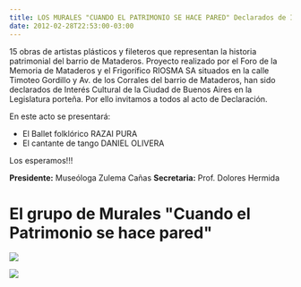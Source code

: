 ```yaml
---
title: LOS MURALES "CUANDO EL PATRIMONIO SE HACE PARED" Declarados de Interés Cultural de la Ciudad Autónoma de Buenos Aires
date: 2012-02-28T22:53:00-03:00
---
```


15 obras de artistas plásticos y fileteros que representan la historia patrimonial del barrio de Mataderos. Proyecto realizado por el Foro de la Memoria de Mataderos y el Frigorífico RIOSMA SA situados en la calle Timoteo Gordillo y Av. de los Corrales del barrio de Mataderos, han sido declarados de Interés Cultural de la Ciudad de Buenos Aires en la Legislatura porteña. Por ello invitamos a todos al acto de Declaración.

En este acto se presentará:
- El Ballet folklórico RAZAI PURA
- El cantante de tango DANIEL OLIVERA

Los esperamos!!!

**Presidente:** Museóloga Zulema Cañas
**Secretaria:** Prof. Dolores Hermida



# El grupo de Murales "Cuando el Patrimonio se hace pared"

[![](https://blogger.googleusercontent.com/img/b/R29vZ2xl/AVvXsEhF304ypxWlYz5QOxj-rXFhHuroKNvJtgZZkV4RSy1Y9yCB4zbp_8olAi8VF4r7NFKzQ2xtX9yh0u0RjvgYdeOsPna3dwzTe-9hz_xNKQ1q-g2osc1BqS-6BdJ7pZqVw3LZd-HqeBwxdhw_/s320/kajsdas+007.jpg)](https://blogger.googleusercontent.com/img/b/R29vZ2xl/AVvXsEhF304ypxWlYz5QOxj-rXFhHuroKNvJtgZZkV4RSy1Y9yCB4zbp_8olAi8VF4r7NFKzQ2xtX9yh0u0RjvgYdeOsPna3dwzTe-9hz_xNKQ1q-g2osc1BqS-6BdJ7pZqVw3LZd-HqeBwxdhw_/s1600/kajsdas+007.jpg)


[![](https://blogger.googleusercontent.com/img/b/R29vZ2xl/AVvXsEj2CjlJhDSUG-OrGDuuA0vj8jx8WgwFOC50m_T5h4F2zKFlr8I-NeJusP2TUy03knP-bOiyqyioSiQG4a5YPpqJjsiB55IMCjggALBXimSHR9dpxSs4nA95_CAjB6kAtqfr3Jd3SCYexiX1/s320/kajsdas+003.jpg)](https://blogger.googleusercontent.com/img/b/R29vZ2xl/AVvXsEj2CjlJhDSUG-OrGDuuA0vj8jx8WgwFOC50m_T5h4F2zKFlr8I-NeJusP2TUy03knP-bOiyqyioSiQG4a5YPpqJjsiB55IMCjggALBXimSHR9dpxSs4nA95_CAjB6kAtqfr3Jd3SCYexiX1/s1600/kajsdas+003.jpg)

